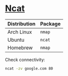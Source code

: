 # [Ncat](https://nmap.org/ncat/)

| Distribution | Package |
| ------------ | ------- |
| Arch Linux   | `nmap`  |
| Ubuntu       | `ncat`  |
| Homebrew     | `nmap`  |

Check connectivity:

```sh
ncat -zv google.com 80
```
